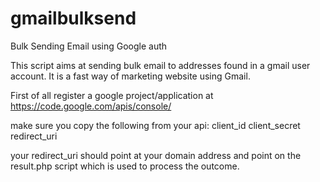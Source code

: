 gmailbulksend
=============

Bulk Sending Email using Google auth

This script aims at sending bulk email to addresses found in a gmail user account. It is a fast way of marketing website using Gmail.

First of all register a google project/application at https://code.google.com/apis/console/

make sure you copy the following from your api:
client_id
client_secret
redirect_uri

your redirect_uri should point at your domain address and point on the result.php script which is used to process the outcome.

